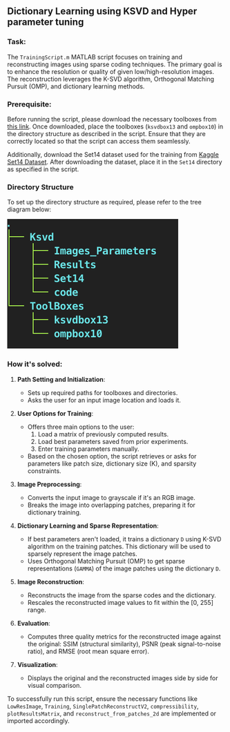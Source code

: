 ## Dictionary Learning using KSVD and Hyper parameter tuning 

### Task:
The `TrainingScript.m` MATLAB script focuses on training and reconstructing images using sparse coding techniques. The primary goal is to enhance the resolution or quality of given low/high-resolution images. The reconstruction leverages the K-SVD algorithm, Orthogonal Matching Pursuit (OMP), and dictionary learning methods.

### Prerequisite:

Before running the script, please download the necessary toolboxes from [this link](https://csaws.cs.technion.ac.il/~ronrubin/software.html). Once downloaded, place the toolboxes (`ksvdbox13` and `ompbox10`) in the directory structure as described in the script. Ensure that they are correctly located so that the script can access them seamlessly.

Additionally, download the Set14 dataset used for the training from [Kaggle Set14 Dataset](https://www.kaggle.com/datasets/ll01dm/set-5-14-super-resolution-dataset). After downloading the dataset, place it in the `Set14` directory as specified in the script.

### Directory Structure

To set up the directory structure as required, please refer to the tree diagram below:

![Directory Structure](./Miscellaneous/DirectoryStructure.png)

### How it's solved:

1. **Path Setting and Initialization**:
   - Sets up required paths for toolboxes and directories.
   - Asks the user for an input image location and loads it.

2. **User Options for Training**:
   - Offers three main options to the user:
     1. Load a matrix of previously computed results.
     2. Load best parameters saved from prior experiments.
     3. Enter training parameters manually.
   - Based on the chosen option, the script retrieves or asks for parameters like patch size, dictionary size (K), and sparsity constraints.

3. **Image Preprocessing**:
   - Converts the input image to grayscale if it's an RGB image.
   - Breaks the image into overlapping patches, preparing it for dictionary training.

4. **Dictionary Learning and Sparse Representation**:
   - If best parameters aren't loaded, it trains a dictionary `D` using K-SVD algorithm on the training patches. This dictionary will be used to sparsely represent the image patches.
   - Uses Orthogonal Matching Pursuit (OMP) to get sparse representations (`GAMMA`) of the image patches using the dictionary `D`.

5. **Image Reconstruction**:
   - Reconstructs the image from the sparse codes and the dictionary.
   - Rescales the reconstructed image values to fit within the [0, 255] range.

6. **Evaluation**:
   - Computes three quality metrics for the reconstructed image against the original: SSIM (structural similarity), PSNR (peak signal-to-noise ratio), and RMSE (root mean square error).

7. **Visualization**:
   - Displays the original and the reconstructed images side by side for visual comparison.

To successfully run this script, ensure the necessary functions like `LowResImage`, `Training`, `SinglePatchReconstructV2`, `compressibility`, `plotResultsMatrix`, and `reconstruct_from_patches_2d` are implemented or imported accordingly.